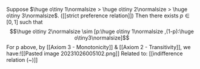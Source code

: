 Suppose $\huge o\tiny 1\normalsize > \huge o\tiny 2\normalsize > \huge o\tiny 3\normalsize$. ([[strict preference relation]]) Then there exists $p \in [0,1]$ such that $$\huge o\tiny 2\normalsize \sim [p:\huge o\tiny 1\normalsize ,(1-p):\huge o\tiny3\normalsize]$$
For p above, by [[Axiom 3 - Monotonicity]] & [[Axiom 2 - Transitivity]], we have:![[Pasted image 20231026005102.png]]
Related to: [[indifference relation (~)]]